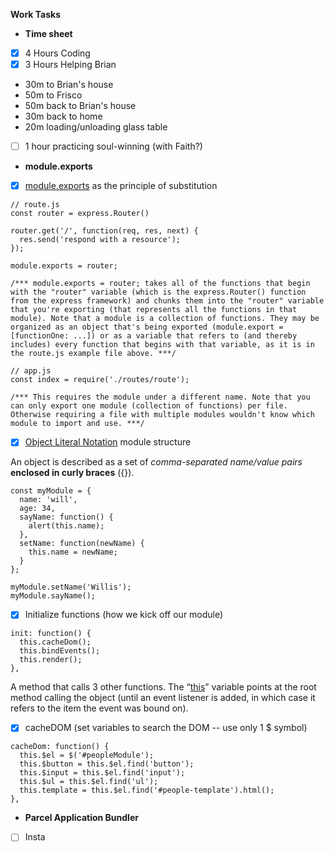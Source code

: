 **Work Tasks**

- **Time sheet**
- [X] 4 Hours Coding
- [X] 3 Hours Helping Brian
- 30m to Brian's house
- 50m to Frisco
- 50m back to Brian's house
- 30m back to home
- 20m loading/unloading glass table
- [ ] 1 hour practicing soul-winning (with Faith?)

- **module.exports**
- [X] [module.exports](https://www.youtube.com/watch?v=wLjzvRhNFmE&t=3m8s)  as the principle of substitution

```
// route.js
const router = express.Router()

router.get('/', function(req, res, next) {
  res.send('respond with a resource');
});

module.exports = router;

/*** module.exports = router; takes all of the functions that begin with the "router" variable (which is the express.Router() function from the express framework) and chunks them into the "router" variable that you're exporting (that represents all the functions in that module). Note that a module is a collection of functions. They may be organized as an object that's being exported (module.export = [functionOne: ...]) or as a variable that refers to (and thereby includes) every function that begins with that variable, as it is in the route.js example file above. ***/

// app.js
const index = require('./routes/route');

/*** This requires the module under a different name. Note that you can only export one module (collection of functions) per file. Otherwise requiring a file with multiple modules wouldn't know which module to import and use. ***/

```

- [X] [Object Literal Notation](https://addyosmani.com/resources/essentialjsdesignpatterns/book/#modulepatternjavascript)  module structure

An object is described as a  set of  *comma-separated name/value pairs*  **enclosed in curly braces**  ({}).

```
const myModule = {
  name: 'will',
  age: 34,
  sayName: function() {
    alert(this.name);
  },
  setName: function(newName) {
    this.name = newName;
  }
};

myModule.setName('Willis');
myModule.sayName();
```

- [X] Initialize functions (how we kick off our module)

```
init: function() {
  this.cacheDom();
  this.bindEvents();
  this.render();
},
```

A method that calls 3 other functions. The “[this](https://www.youtube.com/watch?v=m-NYyst_tiY&index=2&list=PLoYCgNOIyGABs-wDaaxChu82q_xQgUb4f&t=13m28s)” variable points at the root method calling the object (until an event listener is added, in which case it refers to the item the event was bound on).

- [X] cacheDOM (set variables to search the DOM -- use only 1 $ symbol)

```
cacheDom: function() {
  this.$el = $('#peopleModule');
  this.$button = this.$el.find('button');
  this.$input = this.$el.find('input');
  this.$ul = this.$el.find('ul');
  this.template = this.$el.find('#people-template').html();
},
```

- **Parcel Application Bundler**
- [ ] Insta